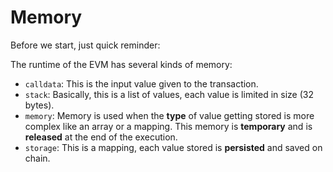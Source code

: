 # Memory

Before we start, just quick reminder:

The runtime of the EVM has several kinds of memory:

 -  `calldata`: This is the input value given to the transaction.
 -  `stack`: Basically, this is a list of values, each value is limited in size (32 bytes).
 -  `memory`: Memory is used when the **type** of value getting stored is more complex like an array or a mapping. This memory is **temporary** and is **released** at the end of the execution.
 -  `storage`: This is a mapping, each value stored is **persisted** and saved on chain.
